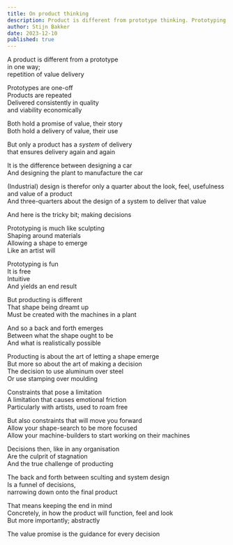 ```yaml
---
title: On product thinking
description: Product is different from prototype thinking. Prototyping is roaming free like an artist. Producting is designing a system to repeatedly, consistently and efficiently deliver value, again and again. Freedom vs rigidity.
author: Stijn Bakker
date: 2023-12-10
published: true
---
```


A product is different from a prototype<br/>
in one way;<br/>
repetition of value delivery

Prototypes are one-off<br/>
Products are repeated<br/>
Delivered consistently in quality<br/>
and viability economically

Both hold a promise of value, their story<br/>
Both hold a delivery of value, their use<br/>

But only a product has a _system_ of delivery<br/>
that ensures delivery again and again

It is the difference between designing a car<br/>
And designing the plant to manufacture the car<br/>

(Industrial) design is therefor only a quarter about the look, feel, usefulness and value of a product<br/>
And three-quarters about the design of a system to deliver that value

And here is the tricky bit; making decisions<br/>

Prototyping is much like sculpting<br/>
Shaping around materials<br/>
Allowing a shape to emerge<br/>
Like an artist will

Prototyping is fun<br/>
It is free<br/>
Intuitive<br/>
And yields an end result

But producting is different<br/>
That shape being dreamt up<br/>
Must be created with the machines in a plant

And so a back and forth emerges<br/>
Between what the shape ought to be<br/>
And what is realistically possible

Producting is about the art of letting a shape emerge<br/>
But more so about the art of making a decision<br/>
The decision to use aluminum over steel<br/>
Or use stamping over moulding

Constraints that pose a limitation<br/>
A limitation that causes emotional friction<br/>
Particularly with artists, used to roam free

But also constraints that will move you forward<br/>
Allow your shape-search to be more focused<br/>
Allow your machine-builders to start working on their machines

Decisions then, like in any organisation<br/>
Are the culprit of stagnation<br/>
And the true challenge of producting

The back and forth between sculting and system design<br/>
Is a funnel of decisions, <br/>
narrowing down onto the final product

That means keeping the end in mind<br/>
Concretely, in how the product will function, feel and look<br/>
But more importantly; abstractly

The value promise is the guidance for every decision
